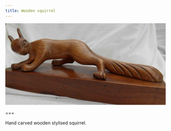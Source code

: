 ```yaml
---
title: Wooden squirrel
---
```


![Squirrel](squirrel.jpg)

===

Hand carved wooden stylised squirrel.
